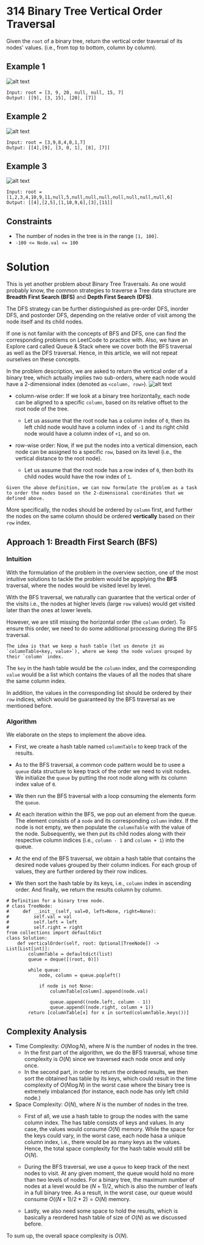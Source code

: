 # 314 Binary Tree Vertical Order Traversal

Given the `root` of a binary tree, return the vertical order traversal of its nodes' values. (i.e., from top to bottom, column by column).

## Example 1
![alt text](../Figures/314BinaryTreeVertialOrderTraversalExample1.png)

```
Input: root = [3, 9, 20, null, null, 15, 7]
Output: [[9], [3, 15], [20], [7]]
```

## Example 2
![alt text](../Figures/314BinaryTreeVertialOrderTraversalExample2.png)

```
Input: root = [3,9,8,4,0,1,7]
Output: [[4],[9], [3, 0, 1], [8], [7]]
```

## Example 3
![alt text](../Figures/314BinaryTreeVertialOrderTraversalExample3.png)

```
Input: root = [1,2,3,4,10,9,11,null,5,null,null,null,null,null,null,null,6]
Output: [[4],[2,5],[1,10,9,6],[3],[11]]
```
## Constraints
- The number of nodes in the tree is in the range `[1, 100]`.
- `-100 <= Node.val <= 100`


# Solution

This is yet another problem about Binary Tree Traversals. As one would probably know, the common strategies to traverse a Tree data structure are **Breadth First Search (BFS)** and **Depth First Search (DFS)**.

The DFS strategy can be further distinguished as pre-order DFS, inorder DFS, and postorder DFS, depending on the relative order of visit among the node itself and its child nodes.

If one is not familar with the concepts of BFS and DFS, one can find the corresponding problems on LeetCode to practice with. Also, we have an Explore card called Queue & Stack where we cover both the BFS traversal as well as the DFS traversal.
Hence, in this article, we will not repeat ourselves on these concepts.

In the problem description, we are asked to return the vertical order of a binary tree, which actually implies two sub-orders, where each node would have a 2-dimensional index (denoted as `<column, row>`).
![alt text](../Figures/314BinaryTreeVerticalOrderTraversalSolution.png)

- column-wise order: If we look at a binary tree horizontally, each node can be aligned to a specific `column`, based on its relative offset to the root node of the tree.

    - Let us assume that the root node has a column index of `0`, then its left child node would have a column index of `-1` and its right child node would have a column index of `+1`, and so on.

- row-wise order: Now, if we put the nodes into a vertical dimension, each node can be assigned to a specific `row`, based on its level (i.e., the vertical distance to the root node).

    - Let us assume that the root node has a row index of `0`, then both its child nodes would have the row index of `1`.
```
Given the above definition, we can now formulate the problem as a task to order the nodes based on the 2-dimensional coordinates that we defined above.
```

More specifically, the nodes should be ordered by `column` first, and further the nodes on the same column should be ordered **vertically** based on their `row` index.


## Approach 1: Breadth First Search (BFS)

### Intuition

With the formulation of the problem in the overview section, one of the most intuitive solutions to tackle the problem would be appplying the **BFS** traversal, where the nodes would be visited level by level.

With the BFS traversal, we naturally can guarantee that the vertical order of the visits i.e., the nodes at higher levels (large `row` values) would get visited later than the ones at lower levels.

However, we are still missing the horizontal order (the `column` order). To ensure this order, we need to do some additional processing during the BFS traversal.

```
The idea is that we keep a hash table (let us denote it as `columnTable<key, value>`), where we keep the node values grouped by their `column` index.
```

The `key` in the hash table would be the `column` index, and the corresponding `value` would be a list which contains the vlaues of all the nodes that share the same column index.

In addition, the values in the corresponding list should be ordered by their `row` indices, which would be guaranteed by the BFS traversal as we mentioned before.

### Algorithm

We elaborate on the steps to implement the above idea.
- First, we create a hash table named `columnTable` to keep track of the results.

- As to the BFS traversal, a common code pattern would be to usee a `queue` data structure to keep track of the order we need to visit nodes. We initialize the `queue` by putting the root node along with its column index value of `0`.

- We then run the BFS traversal with a loop consuming the elements form the `queue`.

- At each iteration within the BFS, we pop out an element from the queue. The element consists of a `node` and its corresponding `column` index. If the node is not empty, we then populate the `columnTable` with the value of the node. Subsequently, we then put its child nodes along with their respective column indices (i.e., `column - 1` and `column + 1`) into the queue.

- At the end of the BFS traversal, we obtain a hash table that contains the desired node values grouped by their column indices. For each group of values, they are further ordered by their row indices.

- We then sort the hash table by its keys, i.e., `column` index in ascending order. And finally, we return the results column by column.


```
# Definition for a binary tree node.
# class TreeNode:
#     def __init__(self, val=0, left=None, right=None):
#         self.val = val
#         self.left = left
#         self.right = right
from collections import defaultdict
class Solution:
    def verticalOrder(self, root: Optional[TreeNode]) -> List[List[int]]:
        columnTable = defaultdict(list)
        queue = deque([(root, 0)])

        while queue:
            node, column = queue.popleft()

            if node is not None:
                columnTable[column].append(node.val)

                queue.append((node.left, column - 1))
                queue.append((node.right, column + 1))
        return [columnTable[x] for x in sorted(columnTable.keys())]
```

## Complexity Analysis

- Time Complexity: $O(N \log N)$, where $N$ is the number of nodes in the tree.
    - In the first part of the algorithm, we do the BFS traversal, whose time complexity is $O(N)$ since we traversed each node once and only once.
    - In the second part, in order to return the ordered results, we then sort the obtained has table by its keys, which could result in the time complexity of $O(N \log N)$ in the worst case where the binary tree is extremely imbalanced (for instance, each node has only left child node.)
- Space Complexity: $O(N)$, where $N$ is the number of nodes in the tree.
    - First of all, we use a hash table to group the nodes with the same column index. The has table consists of keys and values. In any case, the values would consume $O(N)$ memory. While the space for the keys could vary, in the worst case, each node hasa a unique column index, i.e., there would be as many keys as the values. Hence, the total space complexity for the hash table would still be $O(N)$.
    - During the BFS traversal, we use a `queue` to keep track of the next nodes to visit. At any given moment, the queue would hold no more than two levels of nodes. For a binary tree, the maximum number of nodes at a level would be $(N + 1)/2$, which is also the number of leafs in a full binary tree. As a result, in the worst case, our queue would consume $O((N+1)/2 * 2) = O(N)$ memory.

    - Lastly, we also need some space to hold the results, which is basically a reordered hash table of size of $O(N)$ as we discussed before.

To sum up, the overall space complexity is $O(N)$.
